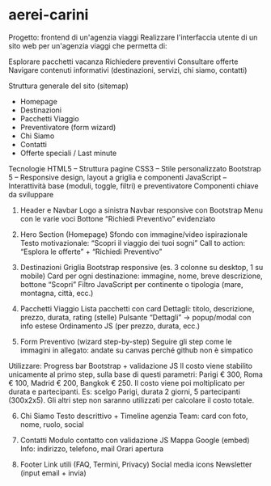 # aerei-carini

Progetto: frontend di un'agenzia viaggi
Realizzare l'interfaccia utente di un sito web per un'agenzia viaggi che permetta di:

Esplorare pacchetti vacanza
Richiedere preventivi
Consultare offerte
Navigare contenuti informativi (destinazioni, servizi, chi siamo, contatti)

Struttura generale del sito (sitemap)

- Homepage
- Destinazioni
- Pacchetti Viaggio
- Preventivatore (form wizard)
- Chi Siamo
- Contatti
- Offerte speciali / Last minute

Tecnologie
HTML5 – Struttura pagine
CSS3 – Stile personalizzato
Bootstrap 5 – Responsive design, layout a griglia e componenti
JavaScript – Interattività base (moduli, toggle, filtri) e preventivatore
Componenti chiave da sviluppare

1. Header e Navbar
   Logo a sinistra
   Navbar responsive con Bootstrap
   Menu con le varie voci
   Bottone “Richiedi Preventivo” evidenziato

2. Hero Section (Homepage)
   Sfondo con immagine/video ispirazionale
   Testo motivazionale: “Scopri il viaggio dei tuoi sogni”
   Call to action: “Esplora le offerte” + “Richiedi Preventivo”

3. Destinazioni
   Griglia Bootstrap responsive (es. 3 colonne su desktop, 1 su mobile)
   Card per ogni destinazione: immagine, nome, breve descrizione, bottone “Scopri”
   Filtro JavaScript per continente o tipologia (mare, montagna, città, ecc.)

4. Pacchetti Viaggio
   Lista pacchetti con card
   Dettagli: titolo, descrizione, prezzo, durata, rating (stelle)
   Pulsante “Dettagli” → popup/modal con info estese
   Ordinamento JS (per prezzo, durata, ecc.)

5. Form Preventivo (wizard step-by-step)
   Seguire gli step come le immagini in allegato:
   andate su canvas perché github non è simpatico

Utilizzare: Progress bar Bootstrap + validazione JS
Il costo viene stabilito unicamente al primo step, sulla base di questi parametri: Parigi € 300, Roma € 100, Madrid € 200, Bangkok € 250.
Il costo viene poi moltiplicato per durata e partecipanti.
Es: scelgo Parigi, durata 2 giorni, 5 partecipanti (300x2x5).
Gli altri step non saranno utilizzati per calcolare il costo totale.

6. Chi Siamo
   Testo descrittivo + Timeline agenzia
   Team: card con foto, nome, ruolo, social

7. Contatti
   Modulo contatto con validazione JS
   Mappa Google (embed)
   Info: indirizzo, telefono, mail
   Orari apertura

8. Footer
   Link utili (FAQ, Termini, Privacy)
   Social media icons
   Newsletter (input email + invia)
